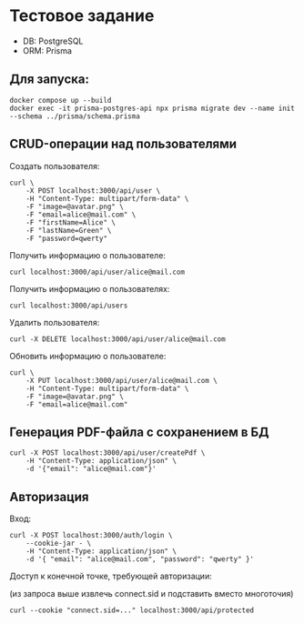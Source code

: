# Тестовое задание

* DB: PostgreSQL
* ORM: Prisma

## Для запуска:

```
docker compose up --build
docker exec -it prisma-postgres-api npx prisma migrate dev --name init --schema ../prisma/schema.prisma
```

## CRUD-операции над пользователями

Создать пользователя:

```
curl \
    -X POST localhost:3000/api/user \
    -H "Content-Type: multipart/form-data" \
    -F "image=@avatar.png" \
    -F "email=alice@mail.com" \
    -F "firstName=Alice" \
    -F "lastName=Green" \
    -F "password=qwerty"
```

Получить информацию о пользователе:

```
curl localhost:3000/api/user/alice@mail.com
```

Получить информацию о пользователях:

```
curl localhost:3000/api/users
```

Удалить пользователя:

```
curl -X DELETE localhost:3000/api/user/alice@mail.com
```

Обновить информацию о пользователе:

```
curl \
    -X PUT localhost:3000/api/user/alice@mail.com \
    -H "Content-Type: multipart/form-data" \
    -F "image=@avatar.png" \
    -F "email=alice@mail.com"
```

## Генерация PDF-файла с сохранением в БД

```
curl -X POST localhost:3000/api/user/createPdf \
    -H "Content-Type: application/json" \
    -d '{"email": "alice@mail.com"}'
```

## Авторизация

Вход:

```
curl -X POST localhost:3000/auth/login \
    --cookie-jar - \
    -H "Content-Type: application/json" \
    -d '{ "email": "alice@mail.com", "password": "qwerty" }' 
```



Доступ к конечной точке, требующей авторизации:

(из запроса выше извлечь connect.sid и подставить вместо многоточия)

```
curl --cookie "connect.sid=..." localhost:3000/api/protected
```